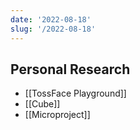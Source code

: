 ```yaml
---
date: '2022-08-18'
slug: '/2022-08-18'
---
```


## Personal Research

- [[TossFace Playground]]
- [[Cube]]
- [[Microproject]]
